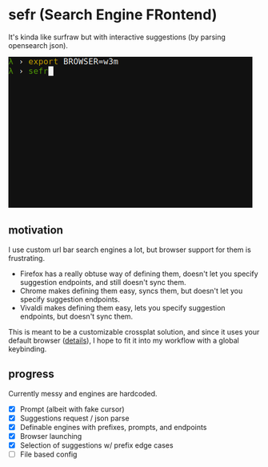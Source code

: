 # sefr (Search Engine FRontend)

It's kinda like surfraw but with interactive suggestions (by parsing opensearch json).

![demo gif](https://raw.githubusercontent.com/efskap/sefr/master/demo.gif)

## motivation

I use custom url bar search engines a lot, but browser support for them is frustrating.

 - Firefox has a really obtuse way of defining them, doesn't let you specify suggestion endpoints, and still doesn't sync them.
 - Chrome makes defining them easy, syncs them, but doesn't let you specify suggestion endpoints.
 - Vivaldi makes defining them easy, lets you specify suggestion endpoints, but doesn't sync them.

This is meant to be a customizable crossplat solution, and since it uses your default browser ([details](https://github.com/amodm/webbrowser-rs#examples)), I hope to fit it into my workflow with a global keybinding.

## progress

Currently messy and engines are hardcoded.

- [x] Prompt (albeit with fake cursor)
- [x] Suggestions request / json parse
- [x] Definable engines with prefixes, prompts, and endpoints
- [x] Browser launching
- [x] Selection of suggestions w/ prefix edge cases
- [ ] File based config
